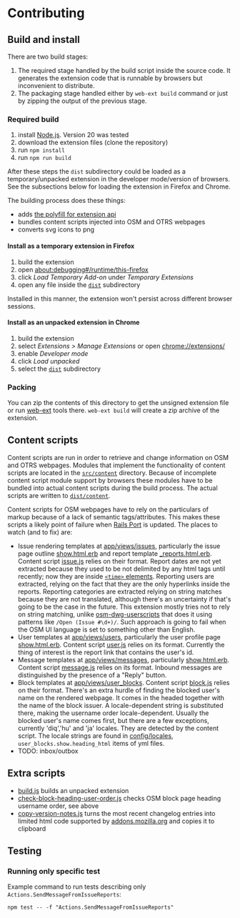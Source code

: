 # Contributing

## Build and install

There are two build stages:

1. The required stage handled by the build script inside the source code. It generates the extension code that is runnable by browsers but inconvenient to distribute.
2. The packaging stage handled either by `web-ext build` command or just by zipping the output of the previous stage.

### Required build

1. install [Node.js](https://nodejs.org/). Version 20 was tested
2. download the extension files (clone the repository)
3. run `npm install`
4. run `npm run build`

After these steps the `dist` subdirectory could be loaded as a temporary/unpacked extension in the developer mode/version of browsers. See the subsections below for loading the extension in Firefox and Chrome.

The building process does these things:

- adds [the polyfill for extension api](https://github.com/mozilla/webextension-polyfill)
- bundles content scripts injected into OSM and OTRS webpages
- converts svg icons to png

#### Install as a temporary extension in Firefox

1. build the extension
2. open [about:debugging#/runtime/this-firefox](about:debugging#/runtime/this-firefox)
3. click *Load Temporary Add-on* under *Temporary Extensions*
4. open any file inside the [`dist`](./dist) subdirectory

Installed in this manner, the extension won't persist across different browser sessions.

#### Install as an unpacked extension in Chrome

1. build the extension
2. select *Extensions > Manage Extensions* or open [chrome://extensions/](chrome://extensions/)
3. enable *Developer mode*
4. click *Load unpacked*
5. select the [`dist`](./dist) subdirectory

### Packing

You can zip the contents of this directory to get the unsigned extension file or run [web-ext](https://github.com/mozilla/web-ext) tools there. `web-ext build` will create a zip archive of the extension.

## Content scripts

Content scripts are run in order to retrieve and change information on OSM and OTRS webpages. Modules that implement the functionality of content scripts are located in the [`src/content`](./src/content) directory. Because of incomplete content script module support by browsers these modules have to be bundled into actual content scripts during the build process. The actual scripts are written to [`dist/content`](./dist/content).

Content scripts for OSM webpages have to rely on the particulars of markup because of a lack of semantic tags/attributes. This makes these scripts a likely point of failure when [Rails Port](https://github.com/openstreetmap/openstreetmap-website) is updated. The places to watch (and to fix) are:

- Issue rendering templates at [app/views/issues](https://github.com/openstreetmap/openstreetmap-website/tree/master/app/views/issues), particularly the issue page outline [show.html.erb](https://github.com/openstreetmap/openstreetmap-website/blob/master/app/views/issues/show.html.erb) and report template [_reports.html.erb](https://github.com/openstreetmap/openstreetmap-website/blob/master/app/views/issues/_reports.html.erb). Content script [issue.js](./src/content/issue.js) relies on their format. Report dates are not yet extracted because they used to be not delimited by any html tags until recently; now they are inside [`<time>` elements](https://developer.mozilla.org/en-US/docs/Web/HTML/Element/time). Reporting users are extracted, relying on the fact that they are the only hyperlinks inside the reports. Reporting categories are extracted relying on string matches because they are not translated, although there's an uncertainty if that's going to be the case in the future. This extension mostly tries not to rely on string matching, unlike [osm-dwg-userscripts] that does it using patterns like `/Open (Issue #\d+)/`. Such approach is going to fail when the OSM UI language is set to something other than English.
- User templates at [app/views/users](https://github.com/openstreetmap/openstreetmap-website/tree/master/app/views/users), particularly the user profile page [show.html.erb](https://github.com/openstreetmap/openstreetmap-website/blob/master/app/views/users/show.html.erb). Content script [user.js](./src/content/user.js) relies on its format. Currently the thing of interest is the report link that contains the user's id.
- Message templates at [app/views/messages](https://github.com/openstreetmap/openstreetmap-website/tree/master/app/views/messages), particularly [show.html.erb](https://github.com/openstreetmap/openstreetmap-website/blob/master/app/views/messages/show.html.erb). Content script [message.js](./src/content/message.js) relies on its format. Inbound messages are distinguished by the presence of a "Reply" button.
- Block templates at [app/views/user_blocks](app/views/user_blocks/). Content script [block.js](./src/content/block.js) relies on their format. There's an extra hurdle of finding the blocked user's name on the rendered webpage. It comes in the headed together with the name of the block issuer. A locale-dependent string is substituted there, making the username order locale-dependent. Usually the blocked user's name comes first, but there are a few exceptions, currently 'diq','hu' and 'ja' locales. They are detected by the content script. The locale strings are found in [config/locales](https://github.com/openstreetmap/openstreetmap-website/blob/master/config/locales/), `user_blocks.show.heading_html` items of yml files.
- TODO: inbox/outbox

## Extra scripts

- [build.js](./build.js) builds an unpacked extension
- [check-block-heading-user-order.js](./check-block-heading-user-order.js) checks OSM block page heading username order, see above
- [copy-version-notes.js](./copy-version-notes.js) turns the most recent changelog entries into limited html code supported by [addons.mozilla.org](https://addons.mozilla.org/) and copies it to clipboard

## Testing

### Running only specific test

Example command to run tests describing only `Actions.SendMessageFromIssueReports`:
```
npm test -- -f "Actions.SendMessageFromIssueReports"
```

[osm-dwg-userscripts]: https://github.com/woodpeck/osm-dwg-userscripts
